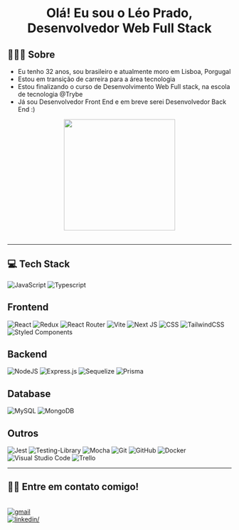 
<!-- ![Anurag's GitHub stats](https://github-readme-stats.vercel.app/api?username=oleoprado&show_icons=true&theme=dark) -->

<h1 align="center">
<b>Olá! Eu sou o Léo Prado, Desenvolvedor Web Full Stack</b>
</h1>

## <b>🧑🏻‍💻 Sobre</b>

- Eu tenho 32 anos, sou brasileiro e atualmente moro em Lisboa, Porgugal
- Estou em transição de carreira para a área tecnologia
- Estou finalizando o curso de Desenvolvimento Web Full stack, na escola de tecnologia @Trybe
- Já sou Desenvolvedor Front End e em breve serei Desenvolvedor Back End :)

<div align="center">
<img src="https://media.giphy.com/media/v1.Y2lkPTc5MGI3NjExNmM1Y2JjN2YyNzY0MWMzYmM5ODdhODAyM2U1MGQ0MzhjNTczMWUwZiZjdD1z/Qo2dupDib32rkTY4hX/giphy.gif" width = 250px>
</div>

<br>

---

## <b> 💻 Tech Stack</b>

<div>

![JavaScript](https://img.shields.io/badge/-JavaScript-05122A?style=for-the-badge&logo=javascript)
![Typescript](https://img.shields.io/badge/-TypeScript-05122A?style=for-the-badge&logo=typescript)

## Frontend

![React](https://img.shields.io/badge/-React-05122A?style=for-the-badge&logo=react)
![Redux](https://img.shields.io/badge/-Redux-05122A?style=for-the-badge&logo=redux&logoColor=purple)
![React Router](https://img.shields.io/badge/React_Router-05122A?style=for-the-badge&logo=react-router&logoColor=red)
![Vite](https://img.shields.io/badge/vite-05122A.svg?style=for-the-badge&logo=vite&logoColor=yellow)
![Next JS](https://img.shields.io/badge/Next-05122A?style=for-the-badge&logo=next.js)
![CSS](https://img.shields.io/badge/-CSS-05122A?style=for-the-badge&logo=CSS3&logoColor=1572B6)
![TailwindCSS](https://img.shields.io/badge/-Tailwind%20CSS-05122A?style=for-the-badge&logo=tailwindcss&logoColor=1572B6)
![Styled Components](https://img.shields.io/badge/styled--components-05122A?style=for-the-badge&logo=styled-components)

## Backend

![NodeJS](https://img.shields.io/badge/node.js-05122A?style=for-the-badge&logo=node.js)
![Express.js](https://img.shields.io/badge/express.js-05122A.svg?style=for-the-badge&logo=express)
![Sequelize](https://img.shields.io/badge/Sequelize-05122A?style=for-the-badge&logo=Sequelize&logoColor=1572B6)
![Prisma](https://img.shields.io/badge/Prisma-05122A?style=for-the-badge&logo=Prisma)

## Database
![MySQL](https://img.shields.io/badge/mysql-05122A.svg?style=for-the-badge&logo=mysql&logoColor=white)
![MongoDB](https://img.shields.io/badge/MongoDB-05122A.svg?style=for-the-badge&logo=mongodb&logoColor=green)

## Outros
![Jest](https://img.shields.io/badge/-jest-05122A?style=for-the-badge&logo=jest)
![Testing-Library](https://img.shields.io/badge/-TestingLibrary-05122A?style=for-the-badge&logo=testing-library&logoColor=red)
![Mocha](https://img.shields.io/badge/-mocha-05122A?style=for-the-badge&logo=mocha&logoColor=white)
![Git](https://img.shields.io/badge/-Git-05122A?style=for-the-badge&logo=git)
![GitHub](https://img.shields.io/badge/github-05122A.svg?style=for-the-badge&logo=github&logoColor=white)
![Docker](https://img.shields.io/badge/docker-05122A.svg?style=for-the-badge&logo=docker&logoColor=light-blue)
![Visual Studio Code](https://img.shields.io/badge/Visual%20Studio%20Code-05122A.svg?style=for-the-badge&logo=visual-studio-code&logoColor=1572B6)
![Trello](https://img.shields.io/badge/Trello-05122A.svg?style=for-the-badge&logo=Trello&logoColor=1572B6)



</div>

-----

## <b>🤝🏼 Entre em contato comigo!</b>
<br>
<div>
  <a href="mailto:leonardo.rprado@gmail.com">
    <img src="https://img.shields.io/badge/Gmail-D14836?style=for-the-badge&logo=gmail&logoColor=white" alt=gmail />
  </a>
<!--   <a href="mailto:leonardo.rprado@gmail.com">leonardo.rprado@gmail.com</a> -->
<br>
  
  <a href="https://www.linkedin.com/in/leonardo-prado-dev/" >
    <img src="https://img.shields.io/badge/LinkedIn-0077B5?style=for-the-badge&logo=linkedin&logoColor=white" alt=linkedin/>
  </a>
<!--   <a href="https://www.linkedin.com/in/leonardo-prado-dev/" >LinkedIn - Léo Prado</a> -->
<br>

</div>

